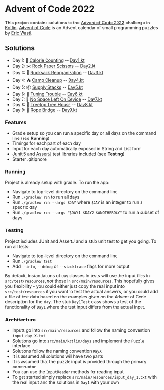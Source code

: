 # Advent of Code 2022

This project contains solutions to the [Advent of Code 2022](https://adventofcode.com/2022) challenge in [Kotlin](https://kotlinlang.org/).
[Advent of Code](https://adventofcode.com) is an Advent calendar of small programming puzzles by [Eric Wastl](http://was.tl/).

## Solutions

- Day 1: 🍪 [Calorie Counting](https://adventofcode.com/2022/day/1) -- [Day1.kt](https://github.com/andilau/advent-of-code-2022/blob/main/src/main/kotlin/days/Day1.kt)
- Day 2: ✂️ [Rock Paper Scissors](https://adventofcode.com/2022/day/2) -- [Day2.kt](https://github.com/andilau/advent-of-code-2022/blob/main/src/main/kotlin/days/Day2.kt)
- Day 3: 🎒️ [Rucksack Reorganization](https://adventofcode.com/2022/day/3) -- [Day3.kt](https://github.com/andilau/advent-of-code-2022/blob/main/src/main/kotlin/days/Day3.kt)
- Day 4: ⛺️️ [Camp Cleanup](https://adventofcode.com/2022/day/4) -- [Day4.kt](https://github.com/andilau/advent-of-code-2022/blob/main/src/main/kotlin/days/Day4.kt)
- Day 5: 📦 [Supply Stacks](https://adventofcode.com/2022/day/5) -- [Day5.kt](https://github.com/andilau/advent-of-code-2022/blob/main/src/main/kotlin/days/Day5.kt)
- Day 6: 📱 [Tuning Trouble](https://adventofcode.com/2022/day/6) -- [Day6.kt](https://github.com/andilau/advent-of-code-2022/blob/main/src/main/kotlin/days/Day6.kt)
- Day 7: 💾 [No Space Left On Device](https://adventofcode.com/2022/day/7) -- [Day7.kt](https://github.com/andilau/advent-of-code-2022/blob/main/src/main/kotlin/days/Day7.kt)
- Day 8: 🌳 [Treetop Tree House](https://adventofcode.com/2022/day/8) -- [Day8.kt](https://github.com/andilau/advent-of-code-2022/blob/main/src/main/kotlin/days/Day8.kt)
- Day 9: 📿 [Rope Bridge](https://adventofcode.com/2022/day/9) -- [Day9.kt](https://github.com/andilau/advent-of-code-2022/blob/main/src/main/kotlin/days/Day9.kt)

### Features

* Gradle setup so you can run a specific day or all days on the command line (see **Running**)
* Timings for each part of each day
* Input for each day automatically exposed in String and List form
* [Junit 5](https://junit.org/junit5/) and [AssertJ](https://assertj.github.io/doc/) test libraries included (see **Testing**)
* Starter .gitignore

### Running

Project is already setup with gradle. To run the app:

* Navigate to top-level directory on the command line
* Run `./gradlew run` to run all days
* Run `./gradlew run --args $DAY` where `$DAY` is an integer to run a specific day
* Run `./gradlew run --args "$DAY1 $DAY2 $ANOTHERDAY"` to run a subset of days

### Testing

Project includes JUnit and AssertJ and a stub unit test to get you going. To run all tests:

* Navigate to top-level directory on the command line
* Run `./gradlew test`
* Add `--info`, `--debug` or `--stacktrace` flags for more output

By default, instantiations of `Day` classes in tests will use the input files in `src/test/resources`, _not_ those
in `src/main/resources`. This hopefully gives you flexibility - you could either just copy the real input
into `src/test/resources` if you want to test the actual answers, or you could add a file of test data based on the
examples given on the Advent of Code description for the day. The stub `Day1Test` class shows a test of the
functionality of `Day1` where the test input differs from the actual input.

### Architecture

* Inputs go into `src/main/resources` and follow the naming convention `input_day_X.txt`
* Solutions go into `src/main/kotlin/days` and implement the `Puzzle` interface
* Solutions follow the naming convention `DayX`
* It is assumed all solutions will have two parts
* It is assumed that the puzzle input is provided through the primary constructor
* You can use the `InputReader` methods for reading input
* To get started simply replace `src/main/resources/input_day_1.txt` with the real input and the solutions in `Day1` with your own
